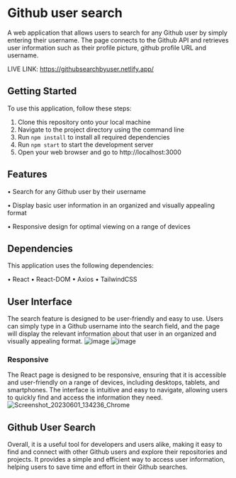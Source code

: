 # Github user search

A web application that allows users to search for any Github user by simply entering their username. The page connects to the Github API and retrieves user information such as their profile picture, github profile URL and username.

LIVE LINK: https://githubsearchbyuser.netlify.app/

## Getting Started

To use this application, follow these steps:

1. Clone this repository onto your local machine
2. Navigate to the project directory using the command line
3. Run `npm install` to install all required dependencies
4. Run `npm start` to start the development server
5. Open your web browser and go to http://localhost:3000

## Features

• Search for any Github user by their username

• Display basic user information in an organized and visually appealing format

• Responsive design for optimal viewing on a range of devices

## Dependencies

This application uses the following dependencies:

• React
• React-DOM
• Axios
• TailwindCSS

## User Interface

The search feature is designed to be user-friendly and easy to use. Users can simply type in a Github username into the search field, and the page will display the relevant information about that user in an organized and visually appealing format.
![image](https://github.com/claraaziz/githubuserssearch/assets/61804184/3aca6247-8123-4e9c-98d0-e7b6dd894bf8)
![image](https://github.com/claraaziz/githubuserssearch/assets/61804184/8de5ac5c-fdfd-496f-a654-108cc1908490)

### Responsive

The React page is designed to be responsive, ensuring that it is accessible and user-friendly on a range of devices, including desktops, tablets, and smartphones. The interface is intuitive and easy to navigate, allowing users to quickly find and access the information they need.
![Screenshot_20230601_134236_Chrome](https://github.com/claraaziz/githubuserssearch/assets/61804184/6ce93903-95b6-45f9-aba7-9a7ef9f3bdd9)

## Github User Search

Overall, it is a useful tool for developers and users alike, making it easy to find and connect with other Github users and explore their repositories and projects. It provides a simple and efficient way to access user information, helping users to save time and effort in their Github searches.
